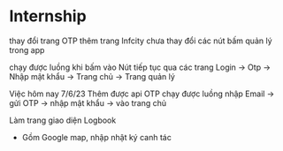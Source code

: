 # Internship

thay đổi trang OTP
thêm trang Infcity
chưa thay đổi các nút bấm quản lý trong app

chạy được luồng khi bấm vào Nút tiếp tục qua các trang Login -> Otp -> Nhập mật khẩu -> Trang chủ -> Trang quản lý

Việc hôm nay 7/6/23
Thêm được api OTP
chạy được luồng nhập Email -> gửi OTP -> nhập mật khẩu -> vào trang chủ 

Làm trang giao diện Logbook 
- Gồm Google map, nhập nhật ký canh tác 
